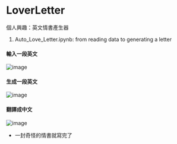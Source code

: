 # LoverLetter
個人興趣：英文情書產生器
1. Auto_Love_Letter.ipynb: from reading data to generating a letter

#### 輸入一段英文
![image](https://user-images.githubusercontent.com/49050970/169518815-c26d0a32-db37-40c2-8273-20266df5858d.png)
#### 生成一段英文
![image](https://user-images.githubusercontent.com/49050970/169518210-5efcd1cf-72e5-4d74-b3d2-0a4696b1abdb.png)
#### 翻譯成中文
![image](https://user-images.githubusercontent.com/49050970/169518289-301154c7-3f12-4315-99fe-f705f4bd0577.png)
* 一封奇怪的情書就寫完了


